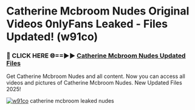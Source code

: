 # Catherine Mcbroom Nudes Original Videos 0nlyFans Leaked - Files Updated! (w91co)

<h3>🔴 CLICK HERE 🌐==►► <a href="https://tinyurl.com/52m3yx9h" rel="nofollow">Catherine Mcbroom Nudes Updated Files</a></h3>

Get Catherine Mcbroom Nudes and all content. Now you can access all videos and pictures of Catherine Mcbroom Nudes. New Updated Files 2025!

[![w91co](https://i.imgur.com/TnHtlc8.gif)](https://tinyurl.com/52m3yx9h)
catherine mcbroom leaked nudes